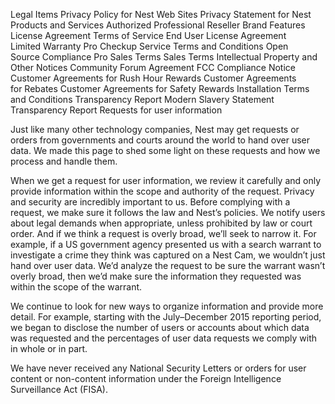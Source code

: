Legal Items
Privacy Policy for Nest Web Sites
Privacy Statement for Nest Products and Services
Authorized Professional Reseller Brand Features License Agreement
Terms of Service
End User License Agreement
Limited Warranty
Pro Checkup Service Terms and Conditions
Open Source Compliance
Pro Sales Terms
Sales Terms
Intellectual Property and Other Notices
Community Forum Agreement
FCC Compliance Notice
Customer Agreements for Rush Hour Rewards
Customer Agreements for Rebates
Customer Agreements for Safety Rewards
Installation Terms and Conditions
Transparency Report
Modern Slavery Statement
Transparency Report
Requests for user information

Just like many other technology companies, Nest may get requests or orders from governments and courts around the world to hand over user data. We made this page to shed some light on these requests and how we process and handle them.

When we get a request for user information, we review it carefully and only provide information within the scope and authority of the request. Privacy and security are incredibly important to us. Before complying with a request, we make sure it follows the law and Nest’s policies. We notify users about legal demands when appropriate, unless prohibited by law or court order. And if we think a request is overly broad, we’ll seek to narrow it. For example, if a US government agency presented us with a search warrant to investigate a crime they think was captured on a Nest Cam, we wouldn’t just hand over user data. We’d analyze the request to be sure the warrant wasn’t overly broad, then we’d make sure the information they requested was within the scope of the warrant.

We continue to look for new ways to organize information and provide more detail. For example, starting with the July–December 2015 reporting period, we began to disclose the number of users or accounts about which data was requested and the percentages of user data requests we comply with in whole or in part.

We have never received any National Security Letters or orders for user content or non-content information under the Foreign Intelligence Surveillance Act (FISA).